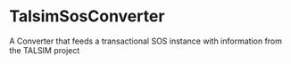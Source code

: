 # TalsimSosConverter
A Converter that feeds a transactional SOS instance with information from the TALSIM project
